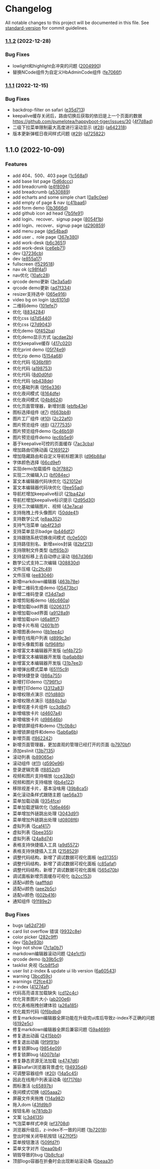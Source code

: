 # Changelog

All notable changes to this project will be documented in this file. See [standard-version](https://github.com/conventional-changelog/standard-version) for commit guidelines.

### [1.1.2](https://github.com/pumelotea/happyboot-tiger/compare/v1.1.1...v1.1.2) (2022-12-28)


### Bug Fixes

* lowlight和highlight会冲突的问题 ([2004990](https://github.com/pumelotea/happyboot-tiger/commit/2004990059358ded5aa278bc4b78f68abfe13436))
* 替换NCode组件为自定义HbAdminCode组件 ([fe7066f](https://github.com/pumelotea/happyboot-tiger/commit/fe7066f5edf90b8b551fbc4fee52aeffff6ea992))

### [1.1.1](https://github.com/pumelotea/happyboot-tiger/compare/v1.1.0...v1.1.1) (2022-12-15)


### Bug Fixes

* backdrop-filter on safari ([e35d713](https://github.com/pumelotea/happyboot-tiger/commit/e35d713eab77e076cce6594b6ccc9deb0ecbc7a1))
* keepalive缓存关闭后，路由切换后获取的依旧是上一个页面的数据 https://github.com/pumelotea/happyboot-tiger/issues/30 ([4f7d8ad](https://github.com/pumelotea/happyboot-tiger/commit/4f7d8ad37a6af4aca6a6049edeafaccee15e0060))
* 二级下拉菜单限制最大高度进行滚动显示 ([#28](https://github.com/pumelotea/happyboot-tiger/issues/28)) ([a642318](https://github.com/pumelotea/happyboot-tiger/commit/a642318add0315cd18001e638d2534031d208346))
* 版本更新弹框日夜间样式问题 ([#29](https://github.com/pumelotea/happyboot-tiger/issues/29)) ([d725822](https://github.com/pumelotea/happyboot-tiger/commit/d725822ccad7c8f92cee9de76c328c9f2062b0f9))

## 1.1.0 (2022-10-09)


### Features

* add 404、500、403 page ([1c568a1](https://github.com/pumelotea/happyboot-tiger/commit/1c568a1e884129b0bb3040222f9c5da98c2a6362))
* add base list page ([5d6dccc](https://github.com/pumelotea/happyboot-tiger/commit/5d6dcccdd877701de52524909af4771a324fcf43))
* add breadcrumb ([e4f8094](https://github.com/pumelotea/happyboot-tiger/commit/e4f809463bb69372022912df07672e1fbc916621))
* add breadcrumb ([a530889](https://github.com/pumelotea/happyboot-tiger/commit/a5308894d7a43ea7e47732e22b20bc542460347c))
* add echarts and some simple chart ([0a9c0ee](https://github.com/pumelotea/happyboot-tiger/commit/0a9c0ee7a35f516799cf07c54e7a041483021aef))
* add empty of page & nav ([c41baa6](https://github.com/pumelotea/happyboot-tiger/commit/c41baa6344f033767acd27a4b6e9c2b404edb376))
* add form demo ([0b3666d](https://github.com/pumelotea/happyboot-tiger/commit/0b3666d97f1e2142a0cb037659e6d42191005d79))
* add github icon ad head ([7b5fe91](https://github.com/pumelotea/happyboot-tiger/commit/7b5fe91791286e3682a00310552b6bdfe68c57f2))
* add login、recover、signup page ([8054f1b](https://github.com/pumelotea/happyboot-tiger/commit/8054f1bd8f5658d83cd37c1402af6bcb749c5838))
* add login、recover、signup page ([d290859](https://github.com/pumelotea/happyboot-tiger/commit/d29085983fd23d3be8ffaf98c82fb14edc48e686))
* add menu page ([de54bad](https://github.com/pumelotea/happyboot-tiger/commit/de54bad332a8f2e54934f4b284821cbbe143498d))
* add user 、role page ([367e380](https://github.com/pumelotea/happyboot-tiger/commit/367e3803c247ae2c01c16c5c91fd9438514ec694))
* add work-desk ([b6c3651](https://github.com/pumelotea/happyboot-tiger/commit/b6c365125b745b9eb59c468e2c3191ed03d2864d))
* add work-desk ([ce6eb71](https://github.com/pumelotea/happyboot-tiger/commit/ce6eb7134cad9644fa9e4b1f276b6429e213d556))
* dev ([37236cb](https://github.com/pumelotea/happyboot-tiger/commit/37236cb15324237b470f77ba6bf5a1b324adf931))
* dev ([e855a17](https://github.com/pumelotea/happyboot-tiger/commit/e855a176a851e22cab2f1edeccb3af6efcecb2ce))
* fullscreen ([f529518](https://github.com/pumelotea/happyboot-tiger/commit/f529518b61241ded7c73410a37fdde5f638c27f3))
* nav ok ([c98f4a1](https://github.com/pumelotea/happyboot-tiger/commit/c98f4a17cbeb0dbce0ac9cd6ca239ffa3a548f57))
* nav优化 ([10afc28](https://github.com/pumelotea/happyboot-tiger/commit/10afc28c32e377949d629ae0f0391b0486a250b8))
* qrcode demo更新 ([3e3a5a6](https://github.com/pumelotea/happyboot-tiger/commit/3e3a5a6a4c48535bb2ada4fbefe9c935a4a6c277))
* qrcode demo更新 ([ad7f334](https://github.com/pumelotea/happyboot-tiger/commit/ad7f334b74ad099e75216ab7e9fd4e0c72c745b0))
* resizer支持选中 ([065e916](https://github.com/pumelotea/happyboot-tiger/commit/065e916b6cc305ddb8d078a5bad934378fce0de2))
* video bg on login ([dc6101d](https://github.com/pumelotea/happyboot-tiger/commit/dc6101db5e512ac86cbec5e4514a93e8b8492bfa))
* 二维码demo ([101efe7](https://github.com/pumelotea/happyboot-tiger/commit/101efe72ed18fb451dd2b56d132b752f5f9690a7))
* 优化 ([8834284](https://github.com/pumelotea/happyboot-tiger/commit/88342844e79fde7ae1124324d0ccadf801fa0b81))
* 优化css ([d7d5440](https://github.com/pumelotea/happyboot-tiger/commit/d7d54404534e955180898b995fd89da02975d1ca))
* 优化css ([27d9043](https://github.com/pumelotea/happyboot-tiger/commit/27d90438c3c5a52d6966f2aefeeeb3089315b2e5))
* 优化demo ([0f452ba](https://github.com/pumelotea/happyboot-tiger/commit/0f452baa8bca21c6e9ea78b9295cc45dc9aaaccf))
* 优化demo显示方式 ([acdae2b](https://github.com/pumelotea/happyboot-tiger/commit/acdae2bcd45b07e38dea1564c04893984ac9fae2))
* 优化keepalive缓存 ([417c020](https://github.com/pumelotea/happyboot-tiger/commit/417c0206ac1a4801b6a9f316a4d0499a0a8eaa4f))
* 优化print demo ([05f74e9](https://github.com/pumelotea/happyboot-tiger/commit/05f74e9632348366a8970e0bf17ebd30bd164577))
* 优化zip demo ([5154a68](https://github.com/pumelotea/happyboot-tiger/commit/5154a6876137b8af1c687875b110cd7df0a0d998))
* 优化代码 ([636bf8f](https://github.com/pumelotea/happyboot-tiger/commit/636bf8fbb177ed6e0149f0b0fc8cb7a8dbe01e3c))
* 优化代码 ([a198753](https://github.com/pumelotea/happyboot-tiger/commit/a198753fe108489e853250a0f2ef3b825521643e))
* 优化代码 ([8d0d0fd](https://github.com/pumelotea/happyboot-tiger/commit/8d0d0fda9b6df0340074dc1bf9826713ea0c7fc5))
* 优化代码 ([eb438de](https://github.com/pumelotea/happyboot-tiger/commit/eb438de4b854b0a05d265a87a060378ac9381689))
* 优化基础列表 ([9f6e336](https://github.com/pumelotea/happyboot-tiger/commit/9f6e33629ef1cb2547a5150fb769a792da5641b2))
* 优化夜间模式 ([8164dfe](https://github.com/pumelotea/happyboot-tiger/commit/8164dfec9e0286a9bd57207168d6939410a467e5))
* 优化夜间模式 ([04b8624](https://github.com/pumelotea/happyboot-tiger/commit/04b8624eb54eeb6fd1fbaf80e96b972e643d1ed0))
* 优化页面管理器，新增封面 ([ebfb43e](https://github.com/pumelotea/happyboot-tiger/commit/ebfb43ed4fd63a0e812d71f4a57e01165e9be812))
* 图标选择组件 ([#7](https://github.com/pumelotea/happyboot-tiger/issues/7)) ([f663bb8](https://github.com/pumelotea/happyboot-tiger/commit/f663bb8211ee58bbdcace1c73515c5ec391ab9d6))
* 图片工厂组件 ([#10](https://github.com/pumelotea/happyboot-tiger/issues/10)) ([2c22af0](https://github.com/pumelotea/happyboot-tiger/commit/2c22af0f4e29b2f3e213e7e584b881650628e11c))
* 图片预览组件 ([#8](https://github.com/pumelotea/happyboot-tiger/issues/8)) ([3777535](https://github.com/pumelotea/happyboot-tiger/commit/3777535fc4477de0aa2473af58fb6a3a8fa5de9e))
* 图片预览组件demo ([5c46b59](https://github.com/pumelotea/happyboot-tiger/commit/5c46b592b8642ac4b9049597ad6ef57ff666ff1b))
* 图片预览组件demo ([ec6b5e9](https://github.com/pumelotea/happyboot-tiger/commit/ec6b5e961b7a1083ba9e98a0d78b27864903c7fa))
* 基于keepalive可控的页面缓存 ([7ac3cba](https://github.com/pumelotea/happyboot-tiger/commit/7ac3cbaef5c00d8a366570103162e3d055eb5146))
* 增加路由切换动画 ([2169122](https://github.com/pumelotea/happyboot-tiger/commit/2169122ed45737088b06c93e32d503a50d31aacb))
* 增加隐藏路由和自定义导航标题演示 ([d96b88a](https://github.com/pumelotea/happyboot-tiger/commit/d96b88acd9cb364a93705dd3d06cc759095f39f2))
* 字体颜色选择 ([66cd9ef](https://github.com/pumelotea/happyboot-tiger/commit/66cd9efec8fc88e8d06f16ff80a4edaedd3a734f))
* 实现demo加载插件 ([b3f7882](https://github.com/pumelotea/happyboot-tiger/commit/b3f7882dce1dc843cc2baeafe4a3ca9af7b76eb2))
* 实现二次编辑入口 ([bf084ec](https://github.com/pumelotea/happyboot-tiger/commit/bf084ec8a5c40bf85847049ea14a52eb02430101))
* 富文本编辑器代码块优化 ([521012e](https://github.com/pumelotea/happyboot-tiger/commit/521012e8b3ceff6ed2065697c698d41198ca2aba))
* 富文本编辑器代码块优化 ([9ee55ad](https://github.com/pumelotea/happyboot-tiger/commit/9ee55adeec40f75f3fa96b2dfb4084123f64ab8c))
* 导航栏增加keepalive标识 ([21ba42a](https://github.com/pumelotea/happyboot-tiger/commit/21ba42ab1bef0b29da3544b24dec8edde43b4f4c))
* 导航栏增加keepalive标识提示 ([2d95d30](https://github.com/pumelotea/happyboot-tiger/commit/2d95d30aaabbeaf1c8ed90c405739469e0364480))
* 支持二次编辑图片、视频 ([43e7aca](https://github.com/pumelotea/happyboot-tiger/commit/43e7acab3c487eb6788f80a729b4eade8c0d6eb9))
* 支持拖拽上传头像图片 ([50dde41](https://github.com/pumelotea/happyboot-tiger/commit/50dde41d9d0f87844d4aaefe52db0d2207d95c6e))
* 支持数学公式 ([e8aa352](https://github.com/pumelotea/happyboot-tiger/commit/e8aa352122cce3d6318999dfda458d4ec37c9d54))
* 支持气泡菜单 ([ab4f23d](https://github.com/pumelotea/happyboot-tiger/commit/ab4f23d66207c9473781c72f18db7b35c9c37bdd))
* 支持菜单显示badge ([b446df2](https://github.com/pumelotea/happyboot-tiger/commit/b446df2e807507df50d8527de6ecaacea46ea0b0))
* 支持跟随系统切换夜间模式 ([fc0e500](https://github.com/pumelotea/happyboot-tiger/commit/fc0e500e9b41b8e5513531e90e470bb81dd7583b))
* 支持路径别名、新增axios封装 ([82bf213](https://github.com/pumelotea/happyboot-tiger/commit/82bf21387528ee1fb262836741295625a0fad132))
* 支持限制文件类型 ([bff65b3](https://github.com/pumelotea/happyboot-tiger/commit/bff65b389ccb74cf3c5054affc85dcb9155ded95))
* 支持鼠标移上去自动停止滚动 ([867d366](https://github.com/pumelotea/happyboot-tiger/commit/867d366ea85ba73d5ece5b50cf866b8b1b9d23f7))
* 数学公式支持二次编辑 ([308830d](https://github.com/pumelotea/happyboot-tiger/commit/308830d40b1ec20dcb5c22fa4b71b42df9fd1319))
* 文件压缩 ([2c2fc49](https://github.com/pumelotea/happyboot-tiger/commit/2c2fc49f91242eb6d92b2f5c7eace290b2666fa7))
* 文件压缩 ([ee83046](https://github.com/pumelotea/happyboot-tiger/commit/ee83046ab4e99606d58158f803b70ebdc2ebfbf9))
* 新增markdown编辑器 ([463b78e](https://github.com/pumelotea/happyboot-tiger/commit/463b78e096533a894fc1a90d53a6c031760f50c5))
* 新增二维码生成demo ([05473bc](https://github.com/pumelotea/happyboot-tiger/commit/05473bc7b1f3e9fc774f97f98c27b8d2bf22e3de))
* 新增二维码登录 ([f34d7ad](https://github.com/pumelotea/happyboot-tiger/commit/f34d7ad580af7c2f5572cf868eecd5a6840e0850))
* 新增剪贴板demo ([46c660a](https://github.com/pumelotea/happyboot-tiger/commit/46c660a0c370c53e98930bd35ffddcf792a2780d))
* 新增加载load界面 ([0206317](https://github.com/pumelotea/happyboot-tiger/commit/02063178b222732a0f4d0bd1e1231d2cfa2b62bc))
* 新增加载load界面 ([a9128a9](https://github.com/pumelotea/happyboot-tiger/commit/a9128a9c282570f9fa1e036005c10adaa7a18c6b))
* 新增加载spin ([d6a8ff7](https://github.com/pumelotea/happyboot-tiger/commit/d6a8ff7dd147076f67c5be84d3cf5f880cb93f3b))
* 新增卡片布局 ([2601b1f](https://github.com/pumelotea/happyboot-tiger/commit/2601b1f3f41778c523f926f027685513fab34fe5))
* 新增图表demo ([8b1ee4c](https://github.com/pumelotea/happyboot-tiger/commit/8b1ee4c6fa112519f56c8e4b82da8e89cb29b54d))
* 新增在线用户列表 ([d899c3e](https://github.com/pumelotea/happyboot-tiger/commit/d899c3e5e1933fc67f65d83226ee7079bd32da1b))
* 新增头像裁剪器 ([bf968fb](https://github.com/pumelotea/happyboot-tiger/commit/bf968fbe218d4003ac94d30a325cd751b19187cd))
* 新增富文本编辑器开发版 ([ef4b725](https://github.com/pumelotea/happyboot-tiger/commit/ef4b7258dcfa6c05c0d3f532c567f48bf96dbd13))
* 新增富文本编辑器开发版 ([ba6ab8b](https://github.com/pumelotea/happyboot-tiger/commit/ba6ab8b044903bf8eb6539a89a3dade752c8dc8c))
* 新增富文本编辑器开发版 ([31b7ee3](https://github.com/pumelotea/happyboot-tiger/commit/31b7ee3200fa459f4a58280793f1afcb18a69976))
* 新增弹出模式菜单 ([65115c9](https://github.com/pumelotea/happyboot-tiger/commit/65115c9101d5250cde979803b86cf1b782ee44e8))
* 新增快捷登录 ([986a755](https://github.com/pumelotea/happyboot-tiger/commit/986a755f6e2f888f280e846d6c09e2b2cc189ecc))
* 新增打印demo ([1796f1c](https://github.com/pumelotea/happyboot-tiger/commit/1796f1c7ed7720de55ecc8b1a1418791d6d79c80))
* 新增打印demo ([3312a83](https://github.com/pumelotea/happyboot-tiger/commit/3312a836c274cb29867346fbb98b1c019e755ee9))
* 新增权限点演示 ([f01d880](https://github.com/pumelotea/happyboot-tiger/commit/f01d88061aa6fd6e6b53182f57f291567063d2b6))
* 新增权限点演示 ([6884b3a](https://github.com/pumelotea/happyboot-tiger/commit/6884b3aa29ceb5026f2ee217fbb633f6ecd013f6))
* 新增视差卡片组件 ([cc3d8d7](https://github.com/pumelotea/happyboot-tiger/commit/cc3d8d70ed44544ecebb1e3a339ac6c4bb3a7155))
* 新增缩放卡片 ([d4607a4](https://github.com/pumelotea/happyboot-tiger/commit/d4607a46ff8a2d958d7e84a36dafa00509aa135e))
* 新增缩放卡片 ([d98646b](https://github.com/pumelotea/happyboot-tiger/commit/d98646bf4b7778d24167ffbb56acd5eb4b53d890))
* 新增锁屏组件和demo ([7fc0b8c](https://github.com/pumelotea/happyboot-tiger/commit/7fc0b8cb4c295c1bd1b230b05e2abfe1c960ac39))
* 新增锁屏组件和demo ([5ab6a6b](https://github.com/pumelotea/happyboot-tiger/commit/5ab6a6b5142d78c50ea9df0ff0b6efa37cfd0185))
* 新增页面 ([f862242](https://github.com/pumelotea/happyboot-tiger/commit/f8622428e24050e7dbcb25841a45fcf64f991fab))
* 新增页面管理器，更加直观的管理已经打开的页面 ([b7970bf](https://github.com/pumelotea/happyboot-tiger/commit/b7970bf84318fec7ee1deee26590906945cc215f))
* 添加eslinit ([13b7135](https://github.com/pumelotea/happyboot-tiger/commit/13b7135f8ea95e61ee0625eae04dfde2b38e0ac8))
* 滚动列表 ([b89065e](https://github.com/pumelotea/happyboot-tiger/commit/b89065e3b256bd90c781445e450a9c4f08ac19a8))
* 滚动组件 ([#11](https://github.com/pumelotea/happyboot-tiger/issues/11)) ([d590e96](https://github.com/pumelotea/happyboot-tiger/commit/d590e963f957498f743b24143de62e6c38528e1a))
* 登录逻辑完善 ([f8852d1](https://github.com/pumelotea/happyboot-tiger/commit/f8852d1fa2e6bc2ce46b05f11b17ef04458d994a))
* 视频和图片支持缩放 ([cce33b0](https://github.com/pumelotea/happyboot-tiger/commit/cce33b0d380c437000e7d842e3e191a6cbeb8d48))
* 视频和图片支持缩放 ([6b4e122](https://github.com/pumelotea/happyboot-tiger/commit/6b4e12229851f70801502f12d7ed03574d3975f3))
* 移除视差卡片，基本没啥用 ([39b8ca5](https://github.com/pumelotea/happyboot-tiger/commit/39b8ca5ab7643faf52f23398200ce984fed900d4))
* 美化滚动条样式跟随主题 ([ae56a31](https://github.com/pumelotea/happyboot-tiger/commit/ae56a3158046a5e7778dc4034419775063eade9e))
* 菜单加载动画 ([9354fce](https://github.com/pumelotea/happyboot-tiger/commit/9354fced853f0a7169d2295e4afe77be131b4e57))
* 菜单加载逻辑优化 ([1d6e466](https://github.com/pumelotea/happyboot-tiger/commit/1d6e46667e1d158cf16c3b36611fd5bf0aea5a35))
* 菜单增加外链跳出处理 ([3043d91](https://github.com/pumelotea/happyboot-tiger/commit/3043d91f2c4ae02e34153bc9fa0b8f3b592b8cf4))
* 菜单增加外链跳出处理 ([d0808f6](https://github.com/pumelotea/happyboot-tiger/commit/d0808f681a933c1115dd08b7f8650183d5bb8324))
* 虚拟列表 ([5caf417](https://github.com/pumelotea/happyboot-tiger/commit/5caf417be6e4d39284713e249f6a8329f272ed51))
* 虚拟列表 ([5bee355](https://github.com/pumelotea/happyboot-tiger/commit/5bee355206948eb6986a9ed17bdf902d990c6faf))
* 虚拟列表 ([24a8d74](https://github.com/pumelotea/happyboot-tiger/commit/24a8d748431a267c3d8109738a91de013b740505))
* 表格支持快捷插入工具 ([a9d5572](https://github.com/pumelotea/happyboot-tiger/commit/a9d5572310f2bf7534a83707408d822ac7950d95))
* 表格支持快捷插入工具 ([2158529](https://github.com/pumelotea/happyboot-tiger/commit/2158529126de6d19498a4a289723cfb2a9fef200))
* 调整代码结构，新增了调试数据可视化面板 ([ed31355](https://github.com/pumelotea/happyboot-tiger/commit/ed31355bc4460c6e818f84d9590c8e234214eb43))
* 调整代码结构，新增了调试数据可视化面板 ([c85afaf](https://github.com/pumelotea/happyboot-tiger/commit/c85afaf87fefa3573b925e03cc061801e4e9792b))
* 调整代码结构，新增了调试数据可视化面板 ([565d70b](https://github.com/pumelotea/happyboot-tiger/commit/565d70b5fa1346c83c16fb8976da4240fef4ccc8))
* 调试面板新增页面缓存可视化 ([b2cc153](https://github.com/pumelotea/happyboot-tiger/commit/b2cc153e57fe1a1aa32242baa1fe602737777e5a))
* 适配ui颜色 ([aafffdd](https://github.com/pumelotea/happyboot-tiger/commit/aafffddccac8ac88886e159fe488b8dddd0293e6))
* 适配ui颜色 ([aee2b5c](https://github.com/pumelotea/happyboot-tiger/commit/aee2b5c0c7b1ece0f5113bb392e664b6c4882170))
* 适配ui颜色 ([602b416](https://github.com/pumelotea/happyboot-tiger/commit/602b4165587bfe61b163c3c9d00b79c9c852e096))
* 通知组件 ([91f89e2](https://github.com/pumelotea/happyboot-tiger/commit/91f89e2cf8a49e7a739330afef85d10bb36991db))


### Bug Fixes

* bugs ([a62d736](https://github.com/pumelotea/happyboot-tiger/commit/a62d73633894028cf111b53f752bca5b736bd2fa))
* card list overflow 错误 ([9932c8e](https://github.com/pumelotea/happyboot-tiger/commit/9932c8ed84a3526158fa56f97dec44c47f5d23c5))
* color picker ([282c9ff](https://github.com/pumelotea/happyboot-tiger/commit/282c9ff0c4462eb7ecafa89050273abbcdbac4bb))
* dev ([5b3e93b](https://github.com/pumelotea/happyboot-tiger/commit/5b3e93ba7725f8c280ea0ebb8f4f0035f1410fb7))
* logo not show ([7c1a0b7](https://github.com/pumelotea/happyboot-tiger/commit/7c1a0b723f990ec6f7c06001b5fd697e7f906427))
* markdown编辑器滚动问题 ([24e1cf5](https://github.com/pumelotea/happyboot-tiger/commit/24e1cf525917db142c01e80b415b1c330e653292))
* qrcode demo ([b39b5c9](https://github.com/pumelotea/happyboot-tiger/commit/b39b5c92a2d936301b52f7ca9bf4574fb495002f))
* tasklist 央视 ([5cb8f5d](https://github.com/pumelotea/happyboot-tiger/commit/5cb8f5db4e8061c7c837ddbe3f15bd06e974801c))
* user list z-index & update ui lib version ([6a60543](https://github.com/pumelotea/happyboot-tiger/commit/6a60543087ec13870c177e69359631b4bbe74952))
* warning ([3bcd59c](https://github.com/pumelotea/happyboot-tiger/commit/3bcd59c7f211bbba7400b7d59836c206f598f281))
* warnings ([f2fce43](https://github.com/pumelotea/happyboot-tiger/commit/f2fce433380cdb84ca3dd09c6defb923d675bb0a))
* z-index ([41274af](https://github.com/pumelotea/happyboot-tiger/commit/41274afe358c143f056eaf4a32615f43d3f24d52))
* 代码高亮语言加载缺失 ([cd12c4c](https://github.com/pumelotea/happyboot-tiger/commit/cd12c4cc6f4585f54f53caa658c6c1d325d69747))
* 优化背景图片大小 ([ab200e6](https://github.com/pumelotea/happyboot-tiger/commit/ab200e6cc84c46501d56cd1a8c8edfbc5d45ce47))
* 优化表格拖拽创建体验 ([a26a185](https://github.com/pumelotea/happyboot-tiger/commit/a26a1850aa1bfaf53ed3d957aac491e8f8adce4b))
* 优化裁剪代码 ([0f6bdbd](https://github.com/pumelotea/happyboot-tiger/commit/0f6bdbd167d23d8e84e3980adbb091a0de605bc5))
* 修复markdown编辑器全屏功能在升级完ui库后导致z-index不正确的问题 ([6192e5c](https://github.com/pumelotea/happyboot-tiger/commit/6192e5c6d838d1e99bcbae118876cf7339d7dd22))
* 修复markdown编辑器全屏后兼容问题 ([59a4699](https://github.com/pumelotea/happyboot-tiger/commit/59a469983681ce96503d72b42daa4b209642335e))
* 修复退出动画 ([2415bb0](https://github.com/pumelotea/happyboot-tiger/commit/2415bb046ea7011fb1c4a53ab7ff623d1ce8db06))
* 修复退出动画 ([9f9f91b](https://github.com/pumelotea/happyboot-tiger/commit/9f9f91b67c6908fbde41e01d65960dff3823aab0))
* 修复锁屏bug ([9854e09](https://github.com/pumelotea/happyboot-tiger/commit/9854e09f516d0dc7a48f619a1fe616016337fe06))
* 修复锁屏bug ([4007b1a](https://github.com/pumelotea/happyboot-tiger/commit/4007b1a799744799a0b01e1f8bef582785e399fa))
* 修复静态资源无法加载 ([e4747d6](https://github.com/pumelotea/happyboot-tiger/commit/e4747d6df79d5cb60cbea558452dd70a1e5e6952))
* 兼容safari浏览器背景虚化 ([94935d4](https://github.com/pumelotea/happyboot-tiger/commit/94935d49b27767e80786335bafc61c1e925c4db4))
* 可调整容器组件 ([#20](https://github.com/pumelotea/happyboot-tiger/issues/20)) ([14a5c45](https://github.com/pumelotea/happyboot-tiger/commit/14a5c456fec5e2699045ee7d5cd40ada3a14f11f))
* 因此在线用户列表滚动条 ([6f7176b](https://github.com/pumelotea/happyboot-tiger/commit/6f7176bbf2b7dbbf3ae2a7ee8fd1c88b95c4bf31))
* 图标激活 ([c65897b](https://github.com/pumelotea/happyboot-tiger/commit/c65897bbd92cc72e7cbd7ec072e7c390a89a3cf5))
* 夜间模式切换 ([d05aaa2](https://github.com/pumelotea/happyboot-tiger/commit/d05aaa25ae8a07c47b2dab373b0f084532130149))
* 屏蔽文件夹拖拽 ([114a982](https://github.com/pumelotea/happyboot-tiger/commit/114a9825b90cb0b35af6e6ef220e2499085fe486))
* 拖入dom ([43fd9b1](https://github.com/pumelotea/happyboot-tiger/commit/43fd9b1b90b9dd460e6601c6e85aa9819f7892b0))
* 按钮名称 ([e781db3](https://github.com/pumelotea/happyboot-tiger/commit/e781db3b55f204a1f38c1189181abbee295ba766))
* 文案 ([c3d4135](https://github.com/pumelotea/happyboot-tiger/commit/c3d4135cd45c2b04c708d63dc3b0d4628d4575ea))
* 气泡菜单样式冲突 ([ef3708d](https://github.com/pumelotea/happyboot-tiger/commit/ef3708d92fdffaf5418088a9f94083f822f5659c))
* 浏览器升级后，z-index不一致的问题 ([1b72018](https://github.com/pumelotea/happyboot-tiger/commit/1b72018cbb18dc3c5e086c2167c5cca9ab317a6b))
* 登出时候关闭导航按钮 ([427f0f5](https://github.com/pumelotea/happyboot-tiger/commit/427f0f5ac17da8ae6aeb587c53e890f9b2af2504))
* 菜单按钮激活 ([509fd7f](https://github.com/pumelotea/happyboot-tiger/commit/509fd7f6548e7cd3e8ca617ae144ba5fb20191ce))
* 菜单文字对齐 ([0eaa0b4](https://github.com/pumelotea/happyboot-tiger/commit/0eaa0b44e07d9622429ed67b2193e47406af651d))
* 销毁导致的bug ([3b8cfca](https://github.com/pumelotea/happyboot-tiger/commit/3b8cfcae0fba09486505a88e6e62105d269d3c2f))
* 顶部logo容器在折叠时会出现断站滚动条 ([5beaa3f](https://github.com/pumelotea/happyboot-tiger/commit/5beaa3fdd45a01f3f45c3d8087c1b448c5f26bf3))
